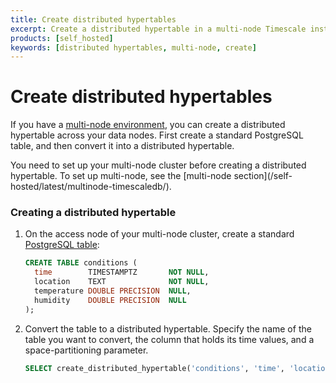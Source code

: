 ```yaml
---
title: Create distributed hypertables
excerpt: Create a distributed hypertable in a multi-node Timescale instance
products: [self_hosted]
keywords: [distributed hypertables, multi-node, create]
---
```


# Create distributed hypertables

If you have a [multi-node environment][multi-node], you can create a distributed
hypertable across your data nodes. First create a standard PostgreSQL table, and
then convert it into a distributed hypertable.

<Highlight type="important">
You need to set up your multi-node cluster before creating a distributed
hypertable. To set up multi-node, see the
[multi-node section](/self-hosted/latest/multinode-timescaledb/).
</Highlight>

<Procedure>

### Creating a distributed hypertable

1.  On the access node of your multi-node cluster, create a standard
    [PostgreSQL table][postgres-createtable]:

    ```sql
    CREATE TABLE conditions (
      time        TIMESTAMPTZ       NOT NULL,
      location    TEXT              NOT NULL,
      temperature DOUBLE PRECISION  NULL,
      humidity    DOUBLE PRECISION  NULL
    );
    ```

1.  Convert the table to a distributed hypertable. Specify the name of the table
    you want to convert, the column that holds its time values, and a
    space-partitioning parameter.

     ```sql
     SELECT create_distributed_hypertable('conditions', 'time', 'location');
     ```

</Procedure>

[multi-node]: /self-hosted/:currentVersion:/multinode-timescaledb/
[postgres-createtable]: https://www.postgresql.org/docs/current/sql-createtable.html
